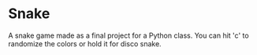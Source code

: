 # Snake
A snake game made as a final project for a Python class. You can hit 'c' to randomize the colors or hold it for disco snake.
